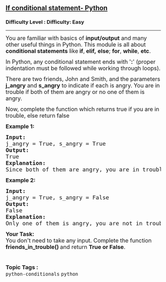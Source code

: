 <h2><a href="https://www.geeksforgeeks.org/problems/if-loop-python/1?page=1&category=python&status=unsolved&sortBy=submissions">If conditional statement- Python</a></h2><h3>Difficulty Level : Difficulty: Easy</h3><hr><div class="problems_problem_content__Xm_eO"><p><span style="font-size: 18px;">You are familiar with basics of <strong>input/output</strong> and many other useful things in Python. This module is all about<strong> conditional statements</strong> like<strong> if</strong>,<strong> elif,</strong>&nbsp;<strong>else</strong>; <strong>for</strong>, <strong>while</strong>, <strong>etc</strong>.</span></p>
<p><span style="font-size: 18px;">In Python, any conditional statement ends with '<strong>:</strong>' (proper indentation must be followed while working through loops).</span></p>
<p><span style="font-size: 18px;">There are two friends, John and Smith, and the parameters<strong> j_angry</strong> and <strong>s_angry</strong> to indicate if each is angry. You are in trouble if both of them are angry or no one of them is angry. </span></p>
<p><span style="font-size: 18px;">Now, complete the function which returns true if you are in trouble, else return false</span></p>
<p><span style="font-size: 18px;"><strong>Example 1:</strong></span></p>
<pre><span style="font-size: 18px;"><strong>Input:</strong>
j_angry = True, s_angry = True
<strong>Output:</strong>
True
<strong>Explanation:</strong>
Since both of them are angry, you are in trouble.</span>
</pre>
<p><span style="font-size: 18px;"><strong>Example 2:</strong></span></p>
<pre><span style="font-size: 18px;"><strong>Input:</strong>
j_angry = True, s_angry = False
<strong>Output:</strong>
False
<strong>Explanation:</strong>
Only one of them is angry, you are not in trouble.</span></pre>
<p><strong><span style="font-size: 18px;">Your Task:</span></strong><br><span style="font-size: 18px;">You don't need to take any input. Complete the function <strong>friends_in_trouble()&nbsp;</strong>and return <strong>True or False</strong>.</span></p></div><br><p><span style=font-size:18px><strong>Topic Tags : </strong><br><code>python-conditionals</code>&nbsp;<code>python</code>&nbsp;